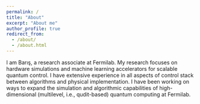 ```yaml
---
permalink: /
title: "About"
excerpt: "About me"
author_profile: true
redirect_from:
  - /about/
  - /about.html
---
```


I am Barış, a research associate at Fermilab. My research focuses on hardware simulations and machine learning accelerators for scalable quantum control. I have extensive experience in all aspects of control stack between algorithms and physical implementation. I have been working on ways to expand the simulation and algorithmic capabilities of high-dimensional (multilevel, i.e., qudit-based) quantum computing at Fermilab.
